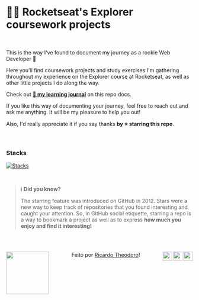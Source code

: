 # 👨‍🚀 Rocketseat's Explorer coursework projects

<br>

This is the way I've found to document my journey as a rookie Web Developer 🚀

Here you'll find coursework projects and study exercises I'm gathering throughout my experience on the Explorer course at Rocketseat, as well as other little projects I do along the way.   

Check out **[📙 my learning journal](https://rictheodoro/trilha_rocketseat_explorer/docs)** on this repo docs.

If you like this way of documenting your journey, feel free to reach out and ask me anything. It will be my pleasure to help you out! 

Also, I'd really appreciate it if you say thanks **by ⭐ starring this repo**.

<br>

### Stacks

[![Stacks](https://skillicons.dev/icons?i=html,css,md,vscode,github,git,js&theme=light)](https://github.com/tandpfun/skill-icons)

<br>

> ℹ️ **Did you know?**
> 
> The starring feature was introduced on GitHub in 2012. 
> Stars were a new way to keep track of repositories that you found interesting and caught your attention.
> So, in GitHub social etiquette, starring a repo is a way to bookmark a project as well as to express **how much you enjoy and find it interesting!**

<br>

##

<div>
<a href="https://discord.com/users/953783176474538037"><img align="right" width="25px" src="https://raw.githubusercontent.com/danielcranney/readme-generator/main/public/icons/socials/discord.svg" /> 
<a href="https://www.twitter.com/Theodororic"><img align="right" width="25px" src="https://raw.githubusercontent.com/danielcranney/readme-generator/main/public/icons/socials/twitter.svg" />
<a href="https://www.linkedin.com/in/ricardo-theodoro"><img align="right" width="25px" src="https://raw.githubusercontent.com/danielcranney/readme-generator/main/public/icons/socials/linkedin.svg" />
      
</div>


  
<a href="https://www.linkedin.com/in/ricardo-theodoro" target="_blank"><img align="left" height="115em" src="https://media-exp1.licdn.com/dms/image/C4E03AQEtrWgdj08BCw/profile-displayphoto-shrink_200_200/0/1656786821432?e=1663804800&v=beta&t=ueD5Nirc07n23D98ctftN4TmMsRogR1PNs1cgoCIKJg"></a>


<div align="center"  display="inline-block">

Feito por [Ricardo Theodoro](https://github.com/rictheodoro)!
</div>
